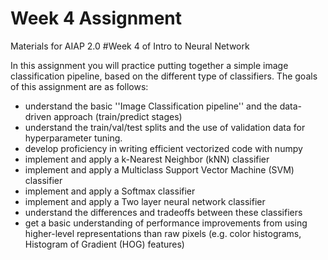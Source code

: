 # Week 4 Assignment

Materials for AIAP 2.0 #Week 4 of Intro to Neural Network

In this assignment you will practice putting together a simple image classification pipeline, based on the different type of classifiers. The goals of this assignment are as follows:

- understand the basic ''Image Classification pipeline'' and the data-driven approach (train/predict stages)
- understand the train/val/test splits and the use of validation data for hyperparameter tuning.
- develop proficiency in writing efficient vectorized code with numpy
- implement and apply a k-Nearest Neighbor (kNN) classifier
- implement and apply a Multiclass Support Vector Machine (SVM) classifier
- implement and apply a Softmax classifier
- implement and apply a Two layer neural network classifier
- understand the differences and tradeoffs between these classifiers
- get a basic understanding of performance improvements from using higher-level representations than raw pixels (e.g. color   histograms, Histogram of Gradient (HOG) features)

